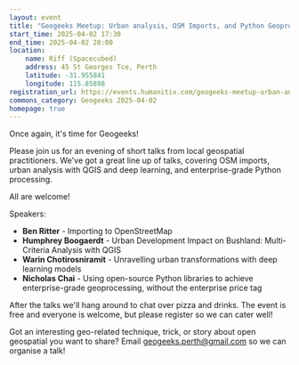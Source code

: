 ```yaml
---
layout: event
title: "Geogeeks Meetup: Urban analysis, OSM Imports, and Python Geoprocessing"
start_time: 2025-04-02 17:30
end_time: 2025-04-02 20:00
location:
    name: Riff (Spacecubed)
    address: 45 St Georges Tce, Perth
    latitude: -31.955841
    longitude: 115.85898
registration_url: https://events.humanitix.com/geogeeks-meetup-urban-analysis-osm-imports-and-python-geoprocessing
commons_category: Geogeeks 2025-04-02
homepage: true
---
```


Once again, it's time for Geogeeks!

Please join us for an evening of short talks from local geospatial practitioners. We've got a great line up of talks, covering OSM imports, urban analysis with QGIS and deep learning, and enterprise-grade Python processing.

All are welcome!

Speakers:

- **Ben Ritter** - Importing to OpenStreetMap
- **Humphrey Boogaerdt** - Urban Development Impact on Bushland: Multi-Criteria Analysis with QGIS
- **Warin Chotirosniramit** - Unravelling urban transformations with deep learning models
- **Nicholas Chai** - Using open-source Python libraries to achieve enterprise-grade geoprocessing, without the enterprise price tag

After the talks we'll hang around to chat over pizza and drinks. The event is free and everyone is welcome, but please register so we can cater well!

Got an interesting geo-related technique, trick, or story about open geospatial you want to share? Email [geogeeks.perth@gmail.com](mailto:geogeeks.perth@gmail.com) so we can organise a talk!
